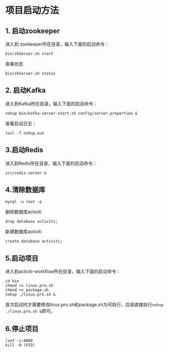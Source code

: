 # 项目启动方法
## 1. 启动zookeeper

进入到 zookeeper所在目录，输入下面的启动命令：
```
bin/zkServer.sh start
```
查看状态
```
bin/zkServer.sh status
```

## 2. 启动Kafka

进入到Kafka所在目录，输入下面的启动命令：
```
nohup bin/kafka-server-start.sh config/server.properties &
```
查看启动日志：
```
tail -f nohup.out
```

## 3.启动Redis
进入到Redis所在目录，输入下面的启动命令：
```
src/redis-server &
```

## 4.清除数据库
```
mysql -u root -p
```
删除数据库activiti
```
drop database activiti;
```
新建数据库activiti
```
create database activiti;
```

## 5.启动项目
进入到activiti-workflow所在目录，输入下面的启动命令：
```
cd bin
chmod +x linux.pro.sh
chmod +x package.sh
nohup ./linux.pro.sh &
```
首次启动时才需要修改linux.pro.sh和package.sh为可执行，后续直接执行`nohup ./linux.pro.sh &`即可。

## 6.停止项目
```
lsof -i:8080
kill -9 (PID)
```
